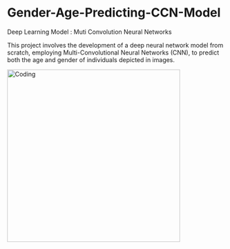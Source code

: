 # Gender-Age-Predicting-CCN-Model

Deep Learning Model : Muti Convolution Neural Networks

This project involves the development of a deep neural network model from scratch, employing Multi-Convolutional Neural Networks (CNN), to predict both the age and gender of individuals depicted in images.

<img align="center" alt="Coding" width="400" src="https://miro.medium.com/v2/resize:fit:750/format:webp/0*sKQbdUJdv_Q4y9tp.gif">
